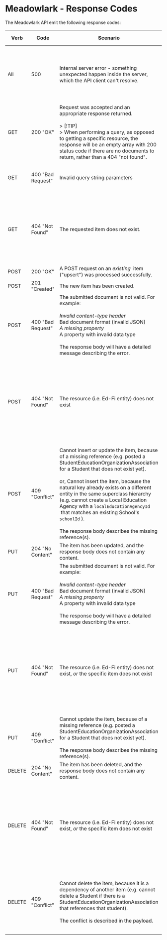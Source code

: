 # Meadowlark - Response Codes

The Meadowlark API emit the following response codes:

| Verb | Code | Scenario | How to Resolve |
| --- | --- | --- | --- |
| All | 500 | Internal server error - something unexpected happen inside the server, which the API client can't resolve. | System administrator should inspect logs to troubleshoot and try to correct the error. |
| GET | ​200 "OK" | Request was accepted and an appropriate response returned.<br><br>> [!TIP]<br>> When performing a query, as opposed to getting a specific resource, the response will be an empty array with 200 status code if there are no documents to return, rather than a 404 "not found". | n/a​ |
| GET | 400 "Bad Request" | Invalid query string parameters | Client should inspect and correct the query string parameters |
| GET | 404 "Not Found" | The requested item does not exist. | Client may have stored a resource identifier incorrectly, and may need to lookup *all records* to find the right identifier. |
| POST | 200 "OK" | A POST request on an *existing*  item ("upsert") was processed successfully. | n/a |
| POST | 201 "Created" | The new item has been created. | n/a |
| POST | 400 "Bad Request" | The submitted document is not valid. For example:<br><br>*Invalid content-type header<br>*   Bad document format (invalid JSON)<br>*A missing property<br>*   A property with invalid data type<br><br>The response body will have a detailed message describing the error. | Client needs to inspect the detailed message and likely needs to make code-level corrections. |
| POST | 404 "Not Found" | The resource (i.e. Ed-Fi entity) does not exist | Client needs to check the URL for a typo. Can check the Open API specification - available through the root endpoint - for a list of available resources. |
| POST | 409 "Conflict" | Cannot insert or update the item, because of a missing reference (e.g. posted a StudentEducationOrganizationAssociation for a Student that does not exist yet).<br><br>or, Cannot insert the item, because the natural key already exists on a different entity in the same superclass hierarchy (e.g. cannot create a Local Education Agency with a `localEducationAgencyId`  that matches an existing School's `schoolId` ).<br><br>The response body describes the missing reference(s). | Client needs to insert the "upstream" reference first before re-trying. |
| PUT | 204 "No Content" | The item has been updated, and the response body does not contain any content. | n/a |
| PUT | 400 "Bad Request" | The submitted document is not valid. For example:<br><br>*Invalid content-type header<br>*   Bad document format (invalid JSON)<br>*A missing property<br>*   A property with invalid data type<br><br>The response body will have a detailed message describing the error. | Client needs to inspect the detailed message and likely needs to make code-level corrections. |
| PUT | 404 "Not Found" | The resource (i.e. Ed-Fi entity) does not exist, *or* the specific item does not exist | Client needs to check the URL for a typo. Can check the Open API specification - available through the root endpoint - for a list of available resources. |
| PUT | 409 "Conflict" | Cannot update the item, because of a missing reference (e.g. posted a StudentEducationOrganizationAssociation for a Student that does not exist yet).<br><br>The response body describes the missing reference(s). | Client needs to insert the "upstream" reference first before re-trying. |
| DELETE | 204 "No Content" | The item has been deleted, and the response body does not contain any content. | n/a |
| DELETE | 404 "Not Found" | The resource (i.e. Ed-Fi entity) does not exist, *or* the specific item does not exist | Client needs to check the URL for a typo. Can check the Open API specification - available through the root endpoint - for a list of available resources. |
| DELETE | 409 "Conflict" | Cannot delete the item, because it is a dependency of another item (e.g. cannot delete a Student if there is a StudentEducationOrganizationAssociation that references that student).<br><br>The conflict is described in the payload. | Client can either delete the "upstream" dependency first, or abandon the effort to delete the item. |
